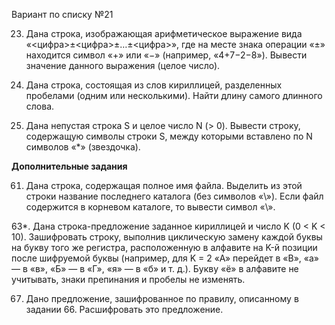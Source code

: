 Вариант по списку №21

23. Дана строка, изображающая арифметическое выражение вида «<цифра>±<цифра>±…±<цифра>», где на месте знака операции «±» находится символ «+» или «−» (например, «4+7−2−8»). Вывести значение данного выражения (целое число).

46. Дана строка, состоящая из слов кириллицей, разделенных пробелами (одним или несколькими). Найти длину самого длинного слова.

12. Дана непустая строка S и целое число N (> 0). Вывести строку, содержащую символы строки S, между которыми вставлено по N символов «*» (звездочка).

**Дополнительные задания**

61. Дана строка, содержащая полное имя файла. Выделить из этой строки название последнего каталога (без символов «\»). Если файл содержится в корневом каталоге, то вывести символ «\».

 63*. Дана строка-предложение заданное кириллицей и число K (0 < K < 10). Зашифровать строку, выполнив циклическую замену каждой буквы на букву того же регистра, расположенную в алфавите на K-й позиции после шифруемой буквы (например, для K = 2 «А» перейдет в «В», «а» — в «в», «Б» — в «Г», «я» — в «б» и т. д.). Букву «ё» в алфавите не учитывать, знаки препинания и пробелы не изменять.

67. Дано предложение, зашифрованное по правилу, описанному в задании 66. Расшифровать это предложение.
